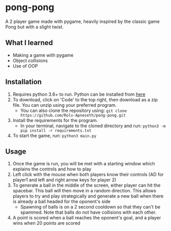 # pong-pong

A 2 player game made with pygame, heavily inspired by the classic game Pong but with a slight twist.

## What I learned

- Making a game with pygame
- Object collisions
- Use of OOP

## Installation

1. Requires python 3.6+ to run. Python can be installed from [here](https://www.python.org/downloads/)
2. To download, click on 'Code' to the top right, then download as a zip file. You can unzip using your preferred program.
   - You can also clone the repository using: `git clone https://github.com/Rolv-Apneseth/pong-pong.git`
3. Install the requirements for the program.
   - In your terminal, navigate to the cloned directory and run: `python3 -m pip install -r requirements.txt`
4. To start the game, run: `python3 main.py`

## Usage

1. Once the game is run, you will be met with a starting window which explains the controls and how to play
2. Left click with the mouse when both players know their controls (AD for player1 and left and right arrow keys for player 2)
3. To generate a ball in the middle of the screen, either player can hit the spacebar. This ball will then move in a random direction. This allows players to try and play strategically and generate a new ball when there is already a ball headed for the oponent's side
   - Spawning of balls is on a 2 second cooldown so that they can't be spammed. Note that balls do not have collisions with each other.
4. A point is scored when a ball reaches the oponent's goal, and a player wins when 20 points are scored

